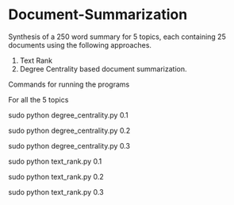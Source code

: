 # Document-Summarization
Synthesis of a 250 word summary for 5 topics, each containing 25 documents using the following approaches.  
1. Text Rank  
2. Degree Centrality based document summarization.


Commands for running the programs

For all the 5 topics

sudo python degree_centrality.py 0.1

sudo python degree_centrality.py 0.2

sudo python degree_centrality.py 0.3



sudo python text_rank.py 0.1

sudo python text_rank.py 0.2

sudo python text_rank.py 0.3
